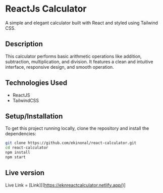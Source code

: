 # ReactJs Calculator

A simple and elegant calculator built with React and styled using Tailwind CSS.

## Description

This calculator performs basic arithmetic operations like addition, subtraction, multiplication, and division. It features a clean and intuitive interface, responsive design, and smooth operation.

## Technologies Used

- ReactJS
- TailwindCSS

## Setup/Installation

To get this project running locally, clone the repository and install the dependencies:
```bash
git clone https://github.com/ekinonal/react-calculator.git
cd react-calculator
npm install
npm start
```
## Live version

Live Link = [Link][(https://eknreactcalculator.netlify.app/)]
